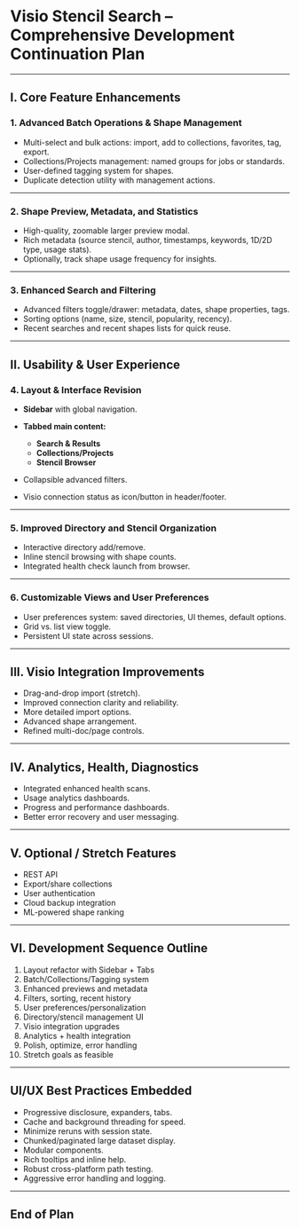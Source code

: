 # Visio Stencil Search – Comprehensive Development Continuation Plan

---

## **I. Core Feature Enhancements**

### 1. **Advanced Batch Operations & Shape Management**

- Multi-select and bulk actions: import, add to collections, favorites, tag, export.
- Collections/Projects management: named groups for jobs or standards.
- User-defined tagging system for shapes.
- Duplicate detection utility with management actions.

---

### 2. **Shape Preview, Metadata, and Statistics**

- High-quality, zoomable larger preview modal.
- Rich metadata (source stencil, author, timestamps, keywords, 1D/2D type, usage stats).
- Optionally, track shape usage frequency for insights.

---

### 3. **Enhanced Search and Filtering**

- Advanced filters toggle/drawer: metadata, dates, shape properties, tags.
- Sorting options (name, size, stencil, popularity, recency).
- Recent searches and recent shapes lists for quick reuse.

---

## **II. Usability & User Experience**

### 4. **Layout & Interface Revision**

- **Sidebar** with global navigation.
- **Tabbed main content:**

  - **Search & Results**
  - **Collections/Projects**
  - **Stencil Browser**

- Collapsible advanced filters.
- Visio connection status as icon/button in header/footer.

---

### 5. **Improved Directory and Stencil Organization**

- Interactive directory add/remove.
- Inline stencil browsing with shape counts.
- Integrated health check launch from browser.

---

### 6. **Customizable Views and User Preferences**

- User preferences system: saved directories, UI themes, default options.
- Grid vs. list view toggle.
- Persistent UI state across sessions.

---

## **III. Visio Integration Improvements**

- Drag-and-drop import (stretch).
- Improved connection clarity and reliability.
- More detailed import options.
- Advanced shape arrangement.
- Refined multi-doc/page controls.

---

## **IV. Analytics, Health, Diagnostics**

- Integrated enhanced health scans.
- Usage analytics dashboards.
- Progress and performance dashboards.
- Better error recovery and user messaging.

---

## **V. Optional / Stretch Features**

- REST API
- Export/share collections
- User authentication
- Cloud backup integration
- ML-powered shape ranking

---

## **VI. Development Sequence Outline**

1. Layout refactor with Sidebar + Tabs
2. Batch/Collections/Tagging system
3. Enhanced previews and metadata
4. Filters, sorting, recent history
5. User preferences/personalization
6. Directory/stencil management UI
7. Visio integration upgrades
8. Analytics + health integration
9. Polish, optimize, error handling
10. Stretch goals as feasible

---

## **UI/UX Best Practices Embedded**

- Progressive disclosure, expanders, tabs.
- Cache and background threading for speed.
- Minimize reruns with session state.
- Chunked/paginated large dataset display.
- Modular components.
- Rich tooltips and inline help.
- Robust cross-platform path testing.
- Aggressive error handling and logging.

---

## **End of Plan**
